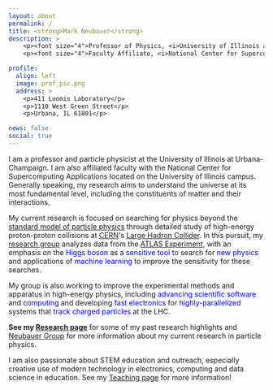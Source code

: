 ```yaml
---
layout: about
permalink: /
title: <strong>Mark Neubauer</strong>
description: >
    <p><font size="4">Professor of Physics, <i>University of Illinois at Urbana-Champaign</i></font></p>
    <p><font size="4">Faculty Affiliate, <i>National Center for Supercomputing Applications</i></font></p>

profile:
  align: left
  image: prof_pic.png
  address: >
    <p>411 Loomis Laboratory</p>
    <p>1110 West Green Street</p>
    <p>Urbana, IL 61801</p>

news: false
social: true
---
```


I am a professor and particle physicist at the University of Illinois at Urbana-Champaign. I am also affiliated faculty with the National Center for Supercomputing Applications located on the University of Illinois campus. Generally speaking, my research aims to understand the universe at its most fundamental level, including the constituents of matter and their interactions.

My current research is focused on searching for physics beyond the [standard model of particle physics](https://en.wikipedia.org/wiki/Standard_Model) through detailed study of high-energy proton-proton collisions at [CERN](https://home.cern)'s [Large Hadron Collider](https://home.cern/topics/large-hadron-collider). In this pursuit, my [research group](https://msneubauer.github.io/NeubauerGroup/team) analyzes data from the [ATLAS Experiment](http://atlasexperiment.org), with an emphasis on the <span style="color:blue">Higgs boson</span> as a <span style="color:blue">sensitive tool</span> to search for <span style="color:blue">new physics</span> and applications of <span style="color:blue">machine learning</span> to improve the sensitivity for these searches.

My group is also working to improve the experimental methods and apparatus in high-energy physics, including <span style="color:blue">advancing scientific software</span> and <span style="color:blue">computing</span> and developing <span style="color:blue">fast electronics</span> for <span style="color:blue">highly-parallelized</span> systems that <span style="color:blue">track charged particles</span> at the LHC.

<b>See my [Research page](research)</b> for some of my past research highlights and [Neubauer Group](https://msneubauer.github.io/NeubauerGroup) for more information about my current research in particle physics.

I am also passionate about STEM education and outreach, especially creative use of modern technology in electronics, computing and data science in education. See my [Teaching page](teaching) for more information!
